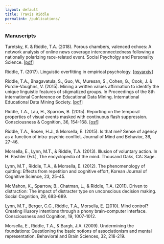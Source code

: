 ```yaml
---
layout: default
title: Travis Riddle
permalink: /publications/
---
```


### Manuscripts  
Turetsky, K. & Riddle, T.A. (2018). Porous chambers, valenced echoes: A network analysis of online news coverage interconnectedness following a nationally polarizing race-related event. Social Psycholgy and Personality Science. \[[pdf](/../docs/turetsky_riddle_inpress.pdf)]

Riddle, T. (2017). Linguistic overfitting in empirical psychology. \[[psyarxiv](osf.io/preprints/psyarxiv/qasde)\]

Riddle, T.A., Bhagavatula, S., Guo, W., Muresan, S., Cohen, G., Cook, J. & Purdie-Vaughns, V.  (2015).  Mining a written values affirmation to identify the unique linguistic features of stigmatized groups.  In Proceedings of the 8th international Conference on Educational Data Mining.  International Educational Data Mining Society. \[[pdf](/../docs/edm_2015.pdf)\]

Riddle, T.A., Lau, H., Sparrow, B.  (2015).  Reporting on the temporal properties of visual events masked with continuous flash suppression. Consciousness & Cognition, 36, 154-168. \[[osf](https://osf.io/ehd7a/)\]

Riddle, T.A., Rosen, H.J., & Morsella, E. (2015).  Is that me? Sense of agency as a function of intra-psychic conflict.  Journal of Mind and Behavior, 36, 27-46.

Morsella, E., Lynn, M.T., & Riddle, T.A.  (2013).  Illusion of voluntary action.  In H. Pashler (Ed.), The encyclopedia of the mind.  Thousand Oaks, CA:  Sage.

Lynn, M.T , Riddle, T.A., & Morsella, E.  (2012).  The phenomenology of quitting:  Effects from repetition and cognitive effort, Korean Journal of Cognitive Science, 23, 25-45.

McMahon, K., Sparrow, B., Chatman, L.,  & Riddle, T.A. (2011).  Driven to distraction:  The impact of distracter type on unconscious decision making.  Social Cognition, 29, 683-689.

Lynn, M.T., Berger, C.C., Riddle, T.A., Morsella, E.  (2010).  Mind control?  Creating illusory intentions through a phony brain-computer interface.  Consciousness and Cognition, 19, 1007-1012.

Morsella, E., Riddle, T.A., & Bargh, J.A. (2009).  Undermining the foundations:  Questioning the basic notions of associationism and mental representation.  Behavioral and Brain Sciences, 32, 218-219.



